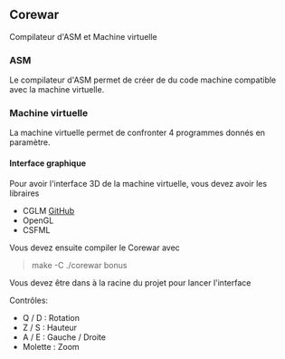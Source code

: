 ## Corewar

Compilateur d'ASM et Machine virtuelle

### ASM

Le compilateur d'ASM permet de créer de du code machine compatible avec la machine virtuelle.

### Machine virtuelle

La machine virtuelle permet de confronter 4 programmes donnés en paramètre.

#### Interface graphique

Pour avoir l'interface 3D de la machine virtuelle, vous devez avoir les libraires
 * CGLM [GitHub](https://github.com/recp/cglm)
 * OpenGL
 * CSFML

Vous devez ensuite compiler le Corewar avec
> make -C ./corewar bonus

Vous devez être dans à la racine du projet pour lancer l'interface

Contrôles:
 * Q / D : Rotation
 * Z / S : Hauteur
 * A / E : Gauche / Droite
 * Molette : Zoom